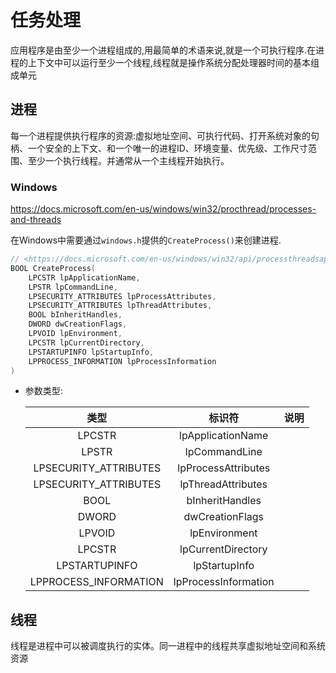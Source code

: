 # 任务处理

应用程序是由至少一个进程组成的,用最简单的术语来说,就是一个可执行程序.在进程的上下文中可以运行至少一个线程,线程就是操作系统分配处理器时间的基本组成单元

## 进程

每一个进程提供执行程序的资源:虚拟地址空间、可执行代码、打开系统对象的句柄、一个安全的上下文、和一个唯一的进程ID、环境变量、优先级、工作尺寸范围、至少一个执行线程。并通常从一个主线程开始执行。

### Windows

<https://docs.microsoft.com/en-us/windows/win32/procthread/processes-and-threads>

在Windows中需要通过`windows.h`提供的`CreateProcess()`来创建进程.

```c
// <https://docs.microsoft.com/en-us/windows/win32/api/processthreadsapi/nf-processthreadsapi-createprocessa>
BOOL CreateProcess( 
    LPCSTR lpApplicationName, 
    LPSTR lpCommandLine, 
    LPSECURITY_ATTRIBUTES lpProcessAttributes, 
    LPSECURITY_ATTRIBUTES lpThreadAttributes, 
    BOOL bInheritHandles, 
    DWORD dwCreationFlags, 
    LPVOID lpEnvironment, 
    LPCSTR lpCurrentDirectory, 
    LPSTARTUPINFO lpStartupInfo, 
    LPPROCESS_INFORMATION lpProcessInformation
)
```

* 参数类型:

    | 类型 | 标识符 | 说明 |
    |:---:|:---:|:--- |
    | LPCSTR | lpApplicationName |
    | LPSTR | lpCommandLine |
    | LPSECURITY_ATTRIBUTES | lpProcessAttributes |
    | LPSECURITY_ATTRIBUTES | lpThreadAttributes |
    | BOOL | bInheritHandles |
    | DWORD | dwCreationFlags |
    | LPVOID | lpEnvironment |
    | LPCSTR | lpCurrentDirectory |
    | LPSTARTUPINFO | lpStartupInfo |
    | LPPROCESS_INFORMATION | lpProcessInformation |

## 线程

线程是进程中可以被调度执行的实体。同一进程中的线程共享虚拟地址空间和系统资源